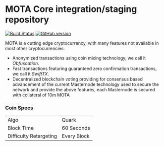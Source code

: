 MOTA Core integration/staging repository
=====================================

[![Build Status](https://travis-ci.org/MOTA-Project/MOTA.svg?branch=master)](https://travis-ci.org/MOTA-Project/MOTA) [![GitHub version](https://badge.fury.io/gh/MOTA-Project%2FMOTA.svg)](https://badge.fury.io/gh/MOTA-Project%2FMOTA)

MOTA is a cutting edge cryptocurrency, with many features not available in most other cryptocurrencies.
- Anonymized transactions using coin mixing technology, we call it _Obfuscation_.
- Fast transactions featuring guaranteed zero confirmation transactions, we call it _SwiftTX_.
- Decentralized blockchain voting providing for consensus based advancement of the current Masternode
  technology used to secure the network and provide the above features, each Masternode is secured
  with collateral of 10m MOTA


### Coin Specs
<table>
<tr><td>Algo</td><td>Quark</td></tr>
<tr><td>Block Time</td><td>60 Seconds</td></tr>
<tr><td>Difficulty Retargeting</td><td>Every Block</td></tr>
</table>
